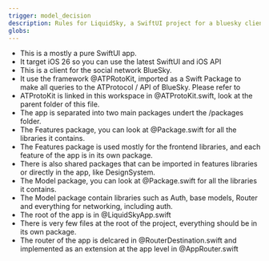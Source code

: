 ```yaml
---
trigger: model_decision
description: Rules for LiquidSky, a SwiftUI project for a bluesky client
globs: 
---
```

- This is a mostly a pure SwiftUI app.
- It target iOS 26 so you can use the latest SwiftUI and iOS API
- This is a client for the social network BlueSky. 
- It use the framework @ATPRotoKit, imported as a Swift Package to make all queries to the ATProtocol / API of BlueSky. Please refer to 
- ATProtoKit is linked in this workspace in @ATProtoKit.swift, look at the parent folder of this file. 
- The app is separated into two main packages undert the /packages folder. 
- The Features package, you can look at @Package.swift for all the libraries it contains. 
- The Features package is used mostly for the frontend libraries, and each feature of the app is in its own package. 
- There is also shared packages that can be imported in features libraries or directly in the app, like DesignSystem.
- The Model package, you can look at @Package.swift for all the libraries it contains. 
- The Model package contain libraries such as Auth, base models, Router and everything for networking, including auth.
- The root of the app is in @LiquidSkyApp.swift
- There is very few files at the root of the project, everything should be in its own package. 
- The router of the app is delcared in @RouterDestination.swift and implemented as an extension at the app level in @AppRouter.swift
